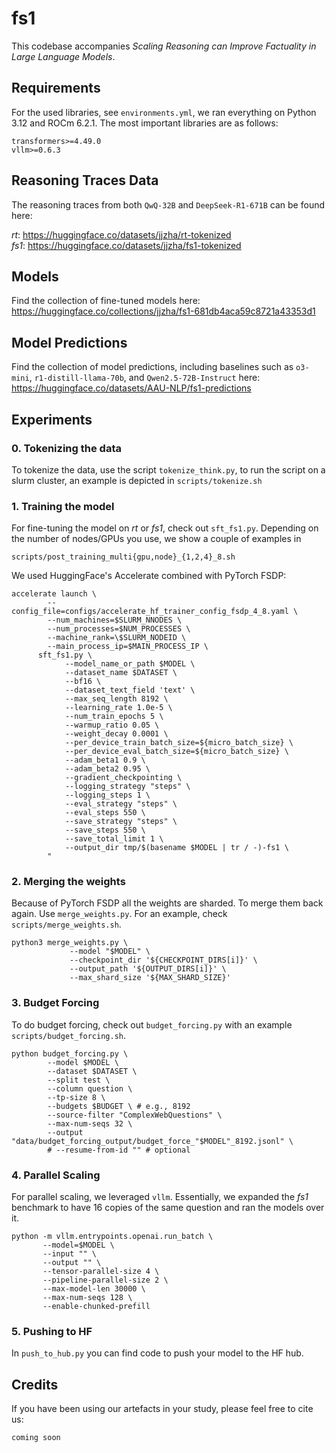 # fs1

This codebase accompanies _Scaling Reasoning can Improve Factuality in
Large Language Models_.


## Requirements

For the used libraries, see `environments.yml`, we ran everything on Python 3.12 and ROCm 6.2.1.
The most important libraries are as follows:

```
transformers>=4.49.0
vllm>=0.6.3
```

## Reasoning Traces Data

The reasoning traces from both `QwQ-32B` and `DeepSeek-R1-671B` can be found here:

*rt*: https://huggingface.co/datasets/jjzha/rt-tokenized \
*fs1*: https://huggingface.co/datasets/jjzha/fs1-tokenized

## Models

Find the collection of fine-tuned models here: https://huggingface.co/collections/jjzha/fs1-681db4aca59c8721a43353d1

## Model Predictions

Find the collection of model predictions, including baselines such as `o3-mini`, `r1-distill-llama-70b`, and `Qwen2.5-72B-Instruct` here: https://huggingface.co/datasets/AAU-NLP/fs1-predictions

## Experiments

### 0. Tokenizing the data

To tokenize the data, use the script `tokenize_think.py`, to run the script on a slurm cluster, an example is depicted in `scripts/tokenize.sh`

### 1. Training the model

For fine-tuning the model on _rt_ or _fs1_, check out `sft_fs1.py`.
Depending on the number of nodes/GPUs you use, we show a couple of examples in 

```scripts/post_training_multi{gpu,node}_{1,2,4}_8.sh```

We used HuggingFace's Accelerate combined with PyTorch FSDP:

```
accelerate launch \
        --config_file=configs/accelerate_hf_trainer_config_fsdp_4_8.yaml \
        --num_machines=$SLURM_NNODES \
        --num_processes=$NUM_PROCESSES \
        --machine_rank=\$SLURM_NODEID \
        --main_process_ip=$MAIN_PROCESS_IP \
      sft_fs1.py \
            --model_name_or_path $MODEL \
            --dataset_name $DATASET \
            --bf16 \
            --dataset_text_field 'text' \
            --max_seq_length 8192 \
            --learning_rate 1.0e-5 \
            --num_train_epochs 5 \
            --warmup_ratio 0.05 \
            --weight_decay 0.0001 \
            --per_device_train_batch_size=${micro_batch_size} \
            --per_device_eval_batch_size=${micro_batch_size} \
            --adam_beta1 0.9 \
            --adam_beta2 0.95 \
            --gradient_checkpointing \
            --logging_strategy "steps" \
            --logging_steps 1 \
            --eval_strategy "steps" \
            --eval_steps 550 \
            --save_strategy "steps" \
            --save_steps 550 \
            --save_total_limit 1 \
            --output_dir tmp/$(basename $MODEL | tr / -)-fs1 \
        "
```

### 2. Merging the weights

Because of PyTorch FSDP all the weights are sharded. To merge them back again. Use `merge_weights.py`. For an example, check `scripts/merge_weights.sh`.

```
python3 merge_weights.py \
             --model "$MODEL" \
             --checkpoint_dir '${CHECKPOINT_DIRS[i]}' \
             --output_path '${OUTPUT_DIRS[i]}' \
             --max_shard_size '${MAX_SHARD_SIZE}'
```

### 3. Budget Forcing

To do budget forcing, check out `budget_forcing.py` with an example `scripts/budget_forcing.sh`.

```
python budget_forcing.py \
        --model $MODEL \
        --dataset $DATASET \
        --split test \
        --column question \
        --tp-size 8 \
        --budgets $BUDGET \ # e.g., 8192
        --source-filter "ComplexWebQuestions" \
        --max-num-seqs 32 \
        --output "data/budget_forcing_output/budget_force_"$MODEL"_8192.jsonl" \
        # --resume-from-id "" # optional
```

### 4. Parallel Scaling

For parallel scaling, we leveraged `vllm`. Essentially, we expanded the _fs1_ benchmark to have 16 copies of the same question and ran the models over it.

```
python -m vllm.entrypoints.openai.run_batch \
       --model=$MODEL \
       --input "" \
       --output "" \
       --tensor-parallel-size 4 \
       --pipeline-parallel-size 2 \
       --max-model-len 30000 \
       --max-num-seqs 128 \
       --enable-chunked-prefill
```

### 5. Pushing to HF

In `push_to_hub.py` you can find code to push your model to the HF hub.

## Credits

If you have been using our artefacts in your study, please feel free to cite us:

```
coming soon
```
